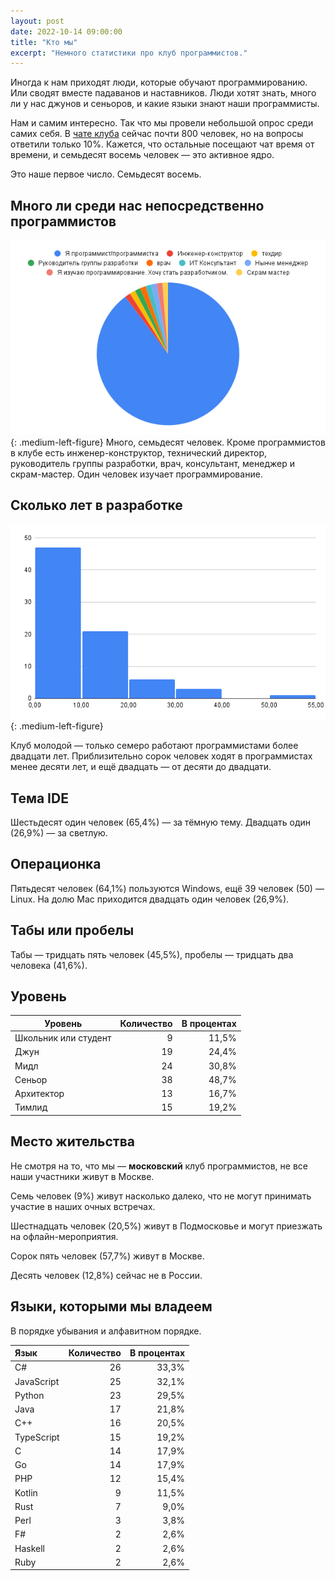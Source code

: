 ```yaml
---
layout: post
date: 2022-10-14 09:00:00
title: "Кто мы"
excerpt: "Немного статистики про клуб программистов."
---
```


Иногда к нам приходят люди, которые обучают программированию. Или сводят вместе падаванов и наставников. Люди хотят знать, много ли у нас джунов и сеньоров, и какие языки знают наши программисты.

Нам и самим интересно. Так что мы провели небольшой опрос среди самих себя. В [чате клуба](https://t.me/progmsk) сейчас почти 800 человек, но на вопросы ответили только 10%. Кажется, что остальные посещают чат время от времени, и семьдесят восемь человек — это активное ядро.

Это наше первое число. Семьдесят восемь.

## Много ли среди нас непосредственно программистов

![Много ли среди нас непосредственно программистов](/assets/img/results/2022-10-14-who-we-are/chart-1.png){: .medium-left-figure}
Много, семьдесят человек. Кроме программистов в клубе есть инженер-конструктор, технический директор, руководитель группы разработки, врач, консультант, менеджер и скрам-мастер. Один человек изучает программирование.

## Сколько лет в разработке

![Сколько лет в разработке](/assets/img/results/2022-10-14-who-we-are/chart-2.png){: .medium-left-figure}

Клуб молодой — только семеро работают программистами более двадцати лет.
Приблизительно сорок человек ходят в программистах менее десяти лет, и ещё двадцать — от десяти до двадцати.

## Тема IDE

Шестьдесят один человек (65,4%) — за тёмную тему. Двадцать один (26,9%) — за светлую.

## Операционка

Пятьдесят человек (64,1%) пользуются Windows, ещё 39 человек (50) — Linux. На долю Mac приходится двадцать один человек (26,9%).

## Табы или пробелы

Табы — тридцать пять человек (45,5%), пробелы — тридцать два человека (41,6%).

## Уровень

| Уровень              | Количество | В процентах |
|----------------------|-----------:|------------:|
| Школьник или студент |          9 |       11,5% |
| Джун                 |         19 |       24,4% |
| Мидл                 |         24 |       30,8% |
| Сеньор               |         38 |       48,7% |
| Архитектор           |         13 |       16,7% |
| Тимлид               |         15 |       19,2% |

## Место жительства

Не смотря на то, что мы — **московский** клуб программистов, не все наши участники живут в Москве.

Семь человек (9%) живут насколько далеко, что не могут принимать участие в наших очных встречах.

Шестнадцать человек (20,5%) живут в Подмосковье и могут приезжать на офлайн-мероприятия.

Сорок пять человек (57,7%) живут в Москве.

Десять человек (12,8%) сейчас не в России.

## Языки, которыми мы владеем

В порядке убывания и алфавитном порядке.

|    Язык    | Количество | В процентах |
|:-----------|-----------:|------------:|
| C#         |         26 |       33,3% |
| JavaScript |         25 |       32,1% |
| Python     |         23 |       29,5% |
| Java       |         17 |       21,8% |
| C++        |         16 |       20,5% |
| TypeScript |         15 |       19,2% |
| C          |         14 |       17,9% |
| Go         |         14 |       17,9% |
| PHP        |         12 |       15,4% |
| Kotlin     |          9 |       11,5% |
| Rust       |          7 |        9,0% |
| Perl       |          3 |        3,8% |
| F#         |          2 |        2,6% |
| Haskell    |          2 |        2,6% |
| Ruby       |          2 |        2,6% |
